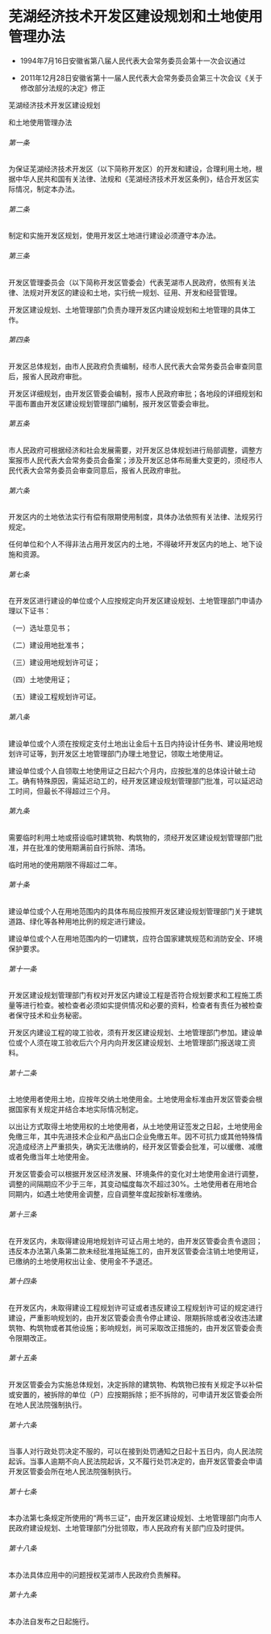 # 芜湖经济技术开发区建设规划和土地使用管理办法

- 1994年7月16日安徽省第八届人民代表大会常务委员会第十一次会议通过

- 2011年12月28日安徽省第十一届人民代表大会常务委员会第三十次会议《关于修改部分法规的决定》修正

<!-- INFO END -->

芜湖经济技术开发区建设规划

和土地使用管理办法

###### 第一条

为保证芜湖经济技术开发区（以下简称开发区）的开发和建设，合理利用土地，根据中华人民共和国有关法律、法规和《芜湖经济技术开发区条例》，结合开发区实际情况，制定本办法。

###### 第二条

制定和实施开发区规划，使用开发区土地进行建设必须遵守本办法。

###### 第三条

开发区管理委员会（以下简称开发区管委会）代表芜湖市人民政府，依照有关法律、法规对开发区的建设和土地，实行统一规划、征用、开发和经营管理。

开发区建设规划、土地管理部门负责办理开发区内建设规划和土地管理的具体工作。

###### 第四条

开发区总体规划，由市人民政府负责编制，经市人民代表大会常务委员会审查同意后，报省人民政府审批。

开发区详细规划，由开发区管委会编制，报市人民政府审批；各地段的详细规划和平面布置由开发区建设规划管理部门编制，报开发区管委会审批。

###### 第五条

市人民政府可根据经济和社会发展需要，对开发区总体规划进行局部调整，调整方案报市人民代表大会常务委员会备案；涉及开发区总体布局重大变更的，须经市人民代表大会常务委员会审查同意后，报省人民政府审批。

###### 第六条

开发区内的土地依法实行有偿有限期使用制度，具体办法依照有关法律、法规另行规定。

任何单位和个人不得非法占用开发区内的土地，不得破坏开发区内的地上、地下设施和资源。

###### 第七条

在开发区进行建设的单位或个人应按规定向开发区建设规划、土地管理部门申请办理以下证书：

（一）选址意见书；

（二）建设用地批准书；

（三）建设用地规划许可证；

（四）土地使用证；

（五）建设工程规划许可证。

###### 第八条

建设单位或个人须在按规定支付土地出让金后十五日内持设计任务书、建设用地规划许可证等，到开发区土地管理部门办理土地登记，领取土地使用证。

建设单位或个人自领取土地使用证之日起六个月内，应按批准的总体设计破土动工。确有特殊原因，需延迟动工的，经开发区建设规划管理部门批准，可以延迟动工时间，但最长不得超过三个月。

###### 第九条

需要临时利用土地或搭设临时建筑物、构筑物的，须经开发区建设规划管理部门批准，并在批准的使用期满前自行拆除、清场。

临时用地的使用期限不得超过二年。

###### 第十条

建设单位或个人在用地范围内的具体布局应按照开发区建设规划管理部门关于建筑道路、绿化等各种用地比例的规定进行建设。

建设单位或个人在用地范围内的一切建筑，应符合国家建筑规范和消防安全、环境保护要求。

###### 第十一条

开发区建设规划管理部门有权对开发区内建设工程是否符合规划要求和工程施工质量等进行检查。被检查者必须如实提供情况和必要的资料，检查者有责任为被检查者保守技术和业务秘密。

开发区内建设工程的竣工验收，须有开发区建设规划、土地管理部门参加。建设单位或个人须在竣工验收后六个月内向开发区建设规划、土地管理部门报送竣工资料。

###### 第十二条

土地使用者使用土地，应按年交纳土地使用金。土地使用金标准由开发区管委会根据国家有关规定并结合本地实际情况制定。

以出让方式取得土地使用权的土地使用者，从土地使用证签发之日起，土地使用金免缴三年，其中先进技术企业和产品出口企业免缴五年。因不可抗力或其他特殊情况造成经济上严重损失，确实无法缴纳的，经开发区管委会批准，可以缓缴、减缴或者免缴当年土地使用金。

开发区管委会可以根据开发区经济发展、环境条件的变化对土地使用金进行调整，调整的间隔期应不少于三年，其变动幅度每次不超过30%。土地使用者在用地合同期内，如遇土地使用金调整，应自调整年度起按新标准缴纳。

###### 第十三条

在开发区内，未取得建设用地规划许可证占用土地的，由开发区管委会责令退回；违反本办法第八条第二款未经批准拖延施工的，由开发区管委会注销土地使用证，已缴纳的土地使用权出让金、使用金不予退还。

###### 第十四条

在开发区内，未取得建设工程规划许可证或者违反建设工程规划许可证的规定进行建设，严重影响规划的，由开发区管委会责令停止建设、限期拆除或者没收违法建筑物、构筑物或者其他设施；影响规划，尚可采取改正措施的，由开发区管委会责令限期改正。

###### 第十五条

开发区管委会为实施总体规划，决定拆除的建筑物、构筑物已按有关规定予以补偿或安置的，被拆除的单位（户）应按期拆除；拒不拆除的，可申请开发区管委会所在地人民法院强制执行。

###### 第十六条

当事人对行政处罚决定不服的，可以在接到处罚通知之日起十五日内，向人民法院起诉。当事人逾期不向人民法院起诉，又不履行处罚决定的，由开发区管委会申请开发区管委会所在地人民法院强制执行。

###### 第十七条

本办法第七条规定所使用的“两书三证”，由开发区建设规划、土地管理部门向市人民政府建设规划、土地管理部门分批领取，市人民政府有关部门应及时提供。

###### 第十八条

本办法具体应用中的问题授权芜湖市人民政府负责解释。

###### 第十九条

本办法自发布之日起施行。
